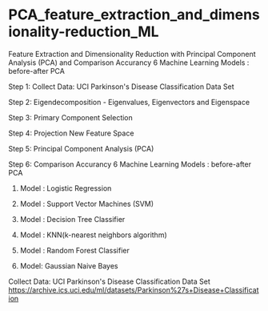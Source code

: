 # PCA_feature_extraction_and_dimensionality-reduction_ML
Feature Extraction and Dimensionality Reduction with Principal Component Analysis (PCA)  and Comparison Accurancy 6 Machine Learning Models : before-after PCA
  
Step 1:   Collect Data: UCI Parkinson's Disease Classification Data Set

Step 2:   Eigendecomposition - Eigenvalues, Eigenvectors and Eigenspace

Step 3:   Primary Component Selection

Step 4:   Projection New Feature Space

Step 5:   Principal Component Analysis (PCA)

Step 6:   Comparison Accurancy 6 Machine Learning Models : before-after PCA

1. Model : Logistic Regression

2. Model : Support Vector Machines (SVM)

3. Model : Decision Tree Classifier

4. Model : KNN(k-nearest neighbors algorithm)

5. Model : Random Forest Classifier

6. Model: Gaussian Naive Bayes


Collect Data: UCI Parkinson's Disease Classification Data Set
https://archive.ics.uci.edu/ml/datasets/Parkinson%27s+Disease+Classification
